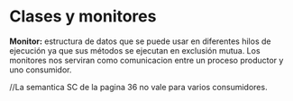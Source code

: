 # Clases y monitores
**Monitor:** estructura de datos que se puede usar en diferentes hilos de ejecución ya que sus métodos se ejecutan en exclusión mutua.
Los monitores nos serviran como comunicacion entre un proceso productor y uno consumidor.

//La semantica SC de la pagina 36 no vale para varios consumidores.
